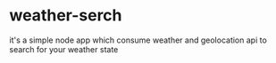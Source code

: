 # weather-serch
it's a simple node app which consume weather and geolocation api to search for your weather state

